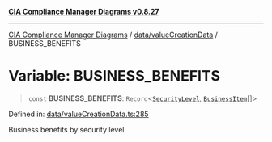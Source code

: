 [**CIA Compliance Manager Diagrams v0.8.27**](../../../README.md)

***

[CIA Compliance Manager Diagrams](../../../modules.md) / [data/valueCreationData](../README.md) / BUSINESS\_BENEFITS

# Variable: BUSINESS\_BENEFITS

> `const` **BUSINESS\_BENEFITS**: `Record`\<[`SecurityLevel`](../../../types/cia/type-aliases/SecurityLevel.md), [`BusinessItem`](../../../types/businessImpact/interfaces/BusinessItem.md)[]\>

Defined in: [data/valueCreationData.ts:285](https://github.com/Hack23/cia-compliance-manager/blob/26bb73ca86d23be8656cdd29d12202323a449310/src/data/valueCreationData.ts#L285)

Business benefits by security level
